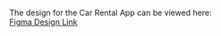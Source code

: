 The design for the Car Rental App can be viewed here:  
[Figma Design Link](https://www.figma.com/proto/RWD0XQMjdJPtVF41cT219W?node-id=0-1&t=BGxEkZUH4RyXr8wA-6)

